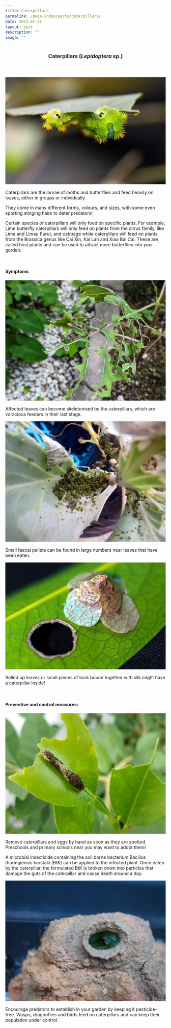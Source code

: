 ```yaml
---
title: Caterpillars
permalink: /page-index/pests/caterpillars/
date: 2023-07-31
layout: post
description: ""
image: ""
---
```

<header>
	<h3>Caterpillars (<em>Lepidoptera</em> sp.)</h3><h3>
</h3></header>

<section>
	<img title="Stinging nettle caterpillars feeding on a leaf. Photo by Victoria Lim." src="/images/Biodiversity/blue-striped%20nettle%20grub%20(parasa%20lepida)%20-%20caterpillar%20-%20ppn%205victorialim.jpg">
<p>Caterpillars are the larvae of moths and butterflies and feed heavily on leaves, either in groups or individually.</p>
<p>They come in many different forms, colours, and sizes, with some even sporting stinging hairs to deter predators! </p>
<p>Certain species of caterpillars will only feed on specific plants. For example, Lime butterfly caterpillars will only feed on plants from the citrus family, like Lime and Limau Purut, and cabbage white caterpillars will feed on plants from the Brassica genus like Cai Xin, Kai Lan and Xiao Bai Cai. These are called host plants and can be used to attract more butterflies into your garden.  </p>
<br>
</section>
		
<section>
	<h4>Symptoms</h4>
	<img title="A Kai lan leaf skeletonised by caterpillars. Photo by Jacqueline Chua." src="/images/Biodiversity/CaterpillarDamage_JacChua%20(2).jpg">
<p>Affected leaves can become skeletonised by the caterpillars, which are voracious feeders in their last stage.</p>
		<img title="Caterpillar faecal pellets found under extensively eaten leaves. photo by Victoria Lim." src="/images/Biodiversity/caterpillar%20damage%20on%20cabbage%20leaf%20-%20frass%20(1)victorialim.jpg">
<p>Small faecal pellets can be found in large numbers near leaves that have been eaten.</p>
<img title="A bagworm caterpillar in its leaf covering next to a hole made by the caterpillar. Photo by Victoria Lim." src="/images/Biodiversity/bagworm%20on%20diospyros%20malabarica%20-%20hortpark%205victorialim.jpg">
<p>Rolled up leaves or small pieces of bark bound together with silk might have a caterpillar inside!</p>
<br>
</section>

<section>
	<h4>Preventive and control measures:</h4>
	<img title="A lime caterpillar next to a partially eaten leaf. Lime caterpillars are often reared by schools for science class. Photo by Jacqueline Chua." src="/images/Biodiversity/Caterpillar_LimeCaterpillar_JacChua%20(1).jpg">
<p>Remove caterpillars and eggs by hand as soon as they are spotted. Preschools and primary schools near you may want to adopt them!</p>
<p>A microbial insecticide containing the soil borne bacterium Bacillus thuringiensis kurstaki (BtK) can be applied to the infected plant. Once eaten by the caterpillar, the formulated BtK is broken down into particles that damage the guts of the caterpillar and cause death around a day.</p>
	<img title="A dead caterpillar in a potter wasp nest. Potter wasps will feed caterpillars to their young. Photo by Jacqueline Chua." src="/images/Biodiversity/CaterpillarInPotterWaspNest_JacChua%20(1).jpg">
	<p>Encourage predators to establish in your garden by keeping it pesticide-free. Wasps, dragonflies and birds feed on caterpillars and can keep their population under control. </p><br>
</section>